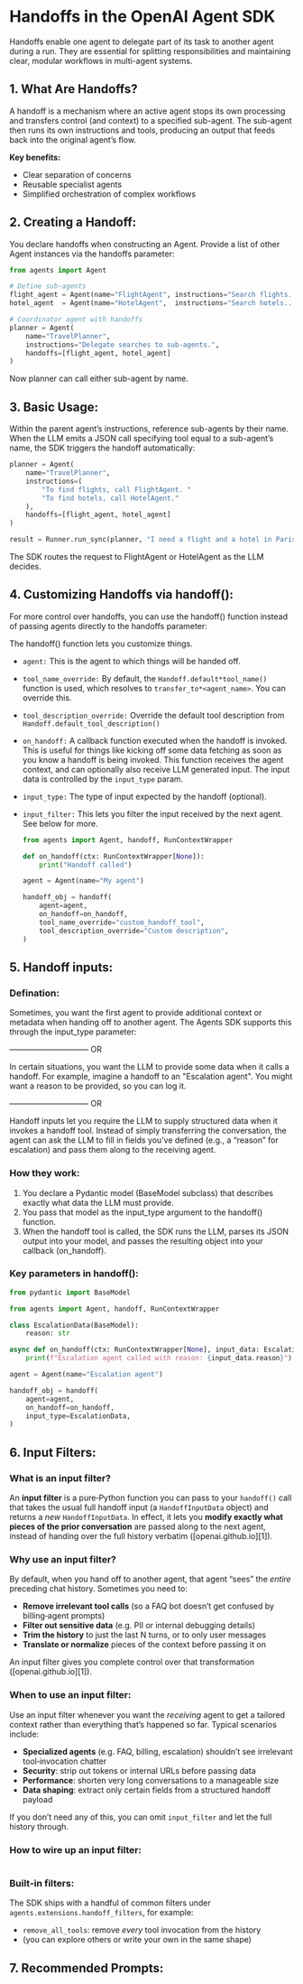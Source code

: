 # **Handoffs in the OpenAI Agent SDK**

Handoffs enable one agent to delegate part of its task to another agent during a run. They are essential for splitting responsibilities and maintaining clear, modular workflows in multi-agent systems.

## **1. What Are Handoffs?**

A handoff is a mechanism where an active agent stops its own processing and transfers control (and context) to a specified sub-agent. The sub-agent then runs its own instructions and tools, producing an output that feeds back into the original agent’s flow.

**Key benefits:**

- Clear separation of concerns
- Reusable specialist agents
- Simplified orchestration of complex workflows

## **2. Creating a Handoff:**

You declare handoffs when constructing an Agent. Provide a list of other Agent instances via the handoffs parameter:

```py
from agents import Agent

# Define sub-agents
flight_agent = Agent(name="FlightAgent", instructions="Search flights...")
hotel_agent  = Agent(name="HotelAgent",  instructions="Search hotels...")

# Coordinator agent with handoffs
planner = Agent(
    name="TravelPlanner",
    instructions="Delegate searches to sub-agents.",
    handoffs=[flight_agent, hotel_agent]
)
```

Now planner can call either sub-agent by name.

## **3. Basic Usage:**

Within the parent agent’s instructions, reference sub-agents by their name. When the LLM emits a JSON call specifying tool equal to a sub-agent’s name, the SDK triggers the handoff automatically:

```py
planner = Agent(
    name="TravelPlanner",
    instructions=(
        "To find flights, call FlightAgent. "
        "To find hotels, call HotelAgent."
    ),
    handoffs=[flight_agent, hotel_agent]
)

result = Runner.run_sync(planner, "I need a flight and a hotel in Paris.")
```

The SDK routes the request to FlightAgent or HotelAgent as the LLM decides.

## **4. Customizing Handoffs via handoff():**

For more control over handoffs, you can use the handoff() function instead of passing agents directly to the handoffs parameter:

The handoff() function lets you customize things.

- `agent:` This is the agent to which things will be handed off.
- `tool_name_override:` By default, the `Handoff.default*tool_name()` function is used, which resolves to `transfer_to*<agent_name>`. You can override this.
- `tool_description_override:` Override the default tool description from `Handoff.default_tool_description()`
- `on_handoff:` A callback function executed when the handoff is invoked. This is useful for things like kicking off some data fetching as soon as you know a handoff is being invoked. This function receives the agent context, and can optionally also receive LLM generated input. The input data is controlled by the `input_type` param.
- `input_type:` The type of input expected by the handoff (optional).
- `input_filter:` This lets you filter the input received by the next agent. See below for more.

  ```py
  from agents import Agent, handoff, RunContextWrapper

  def on_handoff(ctx: RunContextWrapper[None]):
      print("Handoff called")

  agent = Agent(name="My agent")

  handoff_obj = handoff(
      agent=agent,
      on_handoff=on_handoff,
      tool_name_override="custom_handoff_tool",
      tool_description_override="Custom description",
  )
  ```

## **5. Handoff inputs:**

### **Defination:**

Sometimes, you want the first agent to provide additional context or metadata when handing off to another agent. The Agents SDK supports this through the input_type parameter:

—————————— OR

In certain situations, you want the LLM to provide some data when it calls a handoff. For example, imagine a handoff to an "Escalation agent". You might want a reason to be provided, so you can log it.

—————————— OR

Handoff inputs let you require the LLM to supply structured data when it invokes a handoff tool. Instead of simply transferring the conversation, the agent can ask the LLM to fill in fields you’ve defined (e.g., a “reason” for escalation) and pass them along to the receiving agent.

### **How they work:**

1. You declare a Pydantic model (BaseModel subclass) that describes exactly what data the LLM must provide.
2. You pass that model as the input_type argument to the handoff() function.
3. When the handoff tool is called, the SDK runs the LLM, parses its JSON output into your model, and passes the resulting object into your callback (on_handoff).

### **Key parameters in handoff():**

```py
from pydantic import BaseModel

from agents import Agent, handoff, RunContextWrapper

class EscalationData(BaseModel):
    reason: str

async def on_handoff(ctx: RunContextWrapper[None], input_data: EscalationData):
    print(f"Escalation agent called with reason: {input_data.reason}")

agent = Agent(name="Escalation agent")

handoff_obj = handoff(
    agent=agent,
    on_handoff=on_handoff,
    input_type=EscalationData,
)
```

## **6. Input Filters:**

### **What is an input filter?**

An **input filter** is a pure‑Python function you can pass to your `handoff()` call that takes the usual full handoff input (a `HandoffInputData` object) and returns a _new_ `HandoffInputData`. In effect, it lets you **modify exactly what pieces of the prior conversation** are passed along to the next agent, instead of handing over the full history verbatim ([openai.github.io][1]).

### **Why use an input filter?**

By default, when you hand off to another agent, that agent “sees” the _entire_ preceding chat history. Sometimes you need to:

- **Remove irrelevant tool calls** (so a FAQ bot doesn’t get confused by billing‑agent prompts)
- **Filter out sensitive data** (e.g. PII or internal debugging details)
- **Trim the history** to just the last N turns, or to only user messages
- **Translate or normalize** pieces of the context before passing it on

An input filter gives you complete control over that transformation ([openai.github.io][1]).

### **When to use an input filter:**

Use an input filter whenever you want the _receiving_ agent to get a tailored context rather than everything that’s happened so far. Typical scenarios include:

- **Specialized agents** (e.g. FAQ, billing, escalation) shouldn’t see irrelevant tool‑invocation chatter
- **Security**: strip out tokens or internal URLs before passing data
- **Performance**: shorten very long conversations to a manageable size
- **Data shaping**: extract only certain fields from a structured handoff payload

If you don’t need any of this, you can omit `input_filter` and let the full history through.

### **How to wire up an input filter:**

```py

```

### **Built‑in filters:**

The SDK ships with a handful of common filters under `agents.extensions.handoff_filters`, for example:

- `remove_all_tools`: remove _every_ tool invocation from the history
- (you can explore others or write your own in the same shape)

## **7. Recommended Prompts:**
